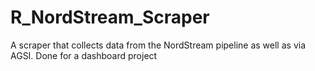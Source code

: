 # R_NordStream_Scraper
A scraper that collects data from the NordStream pipeline as well as via AGSI. Done for a dashboard project
